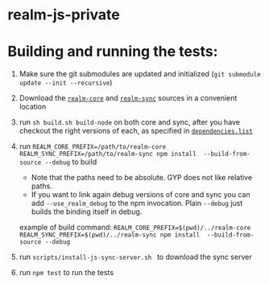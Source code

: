 # realm-js-private

# Building and running the tests:

1. Make sure the git submodules are updated and initialized (`git submodule update --init --recursive`)
2. Download the [`realm-core`](https://github.com/realm/realm-core) and [`realm-sync`](https://github.com/realm/realm-sync) sources in a convenient location
3. run `sh build.sh build-node` on both core and sync, after you have checkout the right versions of each, as specified in [`dependencies.list`](dependencies.list)
4. run `REALM_CORE_PREFIX=/path/to/realm-core REALM_SYNC_PREFIX=/path/to/realm-sync npm install  --build-from-source --debug` to build
    - Note that the paths need to be absolute. GYP does not like relative paths.
    - If you want to link again debug versions of core and sync you can add `--use_realm_debug` to the npm invocation. Plain `--debug` just builds the binding itself in debug.

    example of build command: 
    `REALM_CORE_PREFIX=$(pwd)/../realm-core REALM_SYNC_PREFIX=$(pwd)/../realm-sync npm install  --build-from-source --debug`

5. run `scripts/install-js-sync-server.sh ` to download the sync server
6. run `npm test` to run the tests
